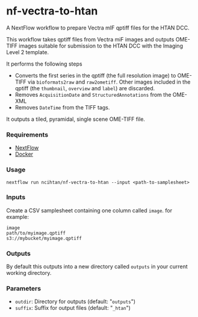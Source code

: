 # nf-vectra-to-htan

A NextFlow workflow to prepare Vectra mIF qptiff files for the HTAN DCC.

This workflow takes qptiff files from Vectra miF images and outputs OME-TIFF 
images suitable for submission to the HTAN DCC with the Imaging Level 2 template.

It performs the following steps

- Converts the first series in the qptiff (the full resolution image) to OME-TIFF via `bioformats2raw` and `raw2ometiff`. Other images included in the qptiff (the `thumbnail`, `overview` and `label`) are discarded.
- Removes `AcquisitionDate` and `StructuredAnnotations` from the OME-XML
- Removes `DateTime` from the TIFF tags.

It outputs a tiled, pyramidal, single scene OME-TIFF file.

### Requirements

- [NextFlow](https://nextflow.io/)
- [Docker](https://docs.docker.com/engine/install/)

### Usage

```
nextflow run ncihtan/nf-vectra-to-htan --input <path-to-samplesheet>
```

### Inputs

Create a CSV samplesheet containing one column called `image`. for example:

```
image
path/to/myimage.qptiff
s3://mybucket/myimage.qptiff
```

### Outputs

By default this outputs into a new directory called `outputs` in your current working directory.

### Parameters

- `outdir`: Directory for outputs (default: "`outputs`")
- `suffix`: Suffix for output files (default: "`_htan`")